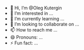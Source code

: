 - 👋 Hi, I’m @Oleg Kutergin
- 👀 I’m interested in ...
- 🌱 I’m currently learning ...
- 💞️ I’m looking to collaborate on ...
- 📫 How to reach me ...
- 😄 Pronouns: ...
- ⚡ Fun fact: ...

<!---
OlegKuter/OlegKuter is a ✨ special ✨ repository because its `README.md` (this file) appears on your GitHub profile.
You can click the Preview link to take a look at your changes.
--->
